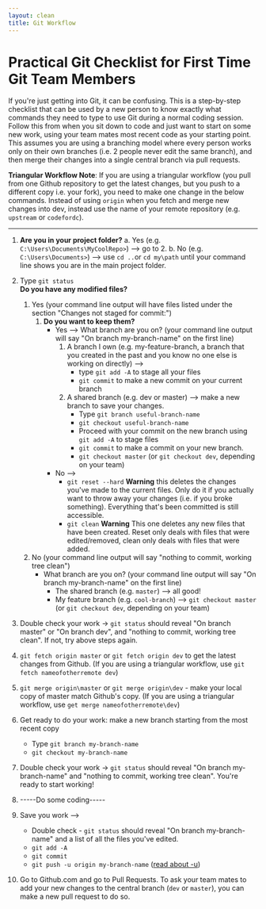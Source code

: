 ```yaml
---
layout: clean
title: Git Workflow
---
```



# Practical Git Checklist for First Time Git Team Members
If you're just getting into Git, it  can be confusing. This is a step-by-step checklist that can be used by a new person to know exactly what commands they need to type to use Git during a normal coding session. Follow this from when you sit down to code and just want to start on some new work, using your team mates most recent code as your starting point. This assumes you are using a branching model where every person works only on their own branches (i.e. 2 people never edit the same branch), and then merge their changes into a single central branch via pull requests.

**Triangular Workflow Note**: If you are using a triangular workflow (you pull from one Github repository to get the latest changes, but you push to a different copy i.e. your fork), you need to make one change in the below commands. Instead of using `origin` when you fetch and merge new changes into dev, instead use the name of your remote repository (e.g. `upstream` or `codefordc`). 

--------------------------------------------------------------------


1. **Are you in your project folder?**
   a. Yes (e.g. `C:\Users\Documents\MyCoolRepo>`) --> go to 2.
   b. No (e.g. `C:\Users\Documents>`) --> use `cd ..`or `cd my\path` until your command line shows you are in the main project folder.
2. Type `git status`<br/>
    **Do you have any modified files?**
    1. Yes (your command line output will have files listed under the section "Changes not staged for commit:")
        1. **Do you want to keep them?**
            * Yes --> What branch are you on? (your command line output will say "On branch my-branch-name" on the first line)
                1. A branch I own (e.g. my-feature-branch, a branch that you created in the past and you know no one else is working on directly) -->
                    * type `git add -A` to stage all your files
                    * `git commit` to make a new commit on your current branch
                2. A shared branch (e.g. dev or master) --> make a new branch to save your changes.
                    * Type `git branch useful-branch-name`
                    * `git checkout useful-branch-name`
                    * Proceed with your commit on the new branch using `git add -A` to stage files
                    * `git commit` to make a commit on your new branch.
                    * `git checkout master` (or `git checkout dev`, depending on your team)
            * No -->
                * `git reset --hard` **Warning** this deletes the changes you've made to the current files. Only do it if you actually want to throw away your changes (i.e. if you broke something).  Everything that's been committed is still accessible.
                * `git clean` **Warning** This one deletes any new files that have been created. Reset only deals with files that were edited/removed, clean only deals with files that were added. 
    2. No (your command line output will say "nothing to commit, working tree clean")
        * What branch are you on? (your command line output will say "On branch my-branch-name" on the first line)
            * The shared branch (e.g. `master`) --> all good!
            * My feature branch (e.g. `cool-branch`) --> `git checkout master` (or `git checkout dev`, depending on your team)
3. Double check your work -> `git status` should reveal "On branch master" or "On branch dev", and "nothing to commit, working tree clean". If not, try above steps again.
4. `git fetch origin master` or `git fetch origin dev` to get the latest changes from Github. (If you are using a triangular workflow, use `git fetch nameofotherremote dev`)
5. `git merge origin\master` or `git merge origin\dev` - make your local copy of master match Github's copy. (If you are using a triangular workflow, use `get merge nameofotherremote\dev`)
6. Get ready to do your work: make a new branch starting from the most recent copy
    * Type `git branch my-branch-name`
    * `git checkout my-branch-name`
7. Double check your work -> `git status` should reveal "On branch my-branch-name" and "nothing to commit, working tree clean". You're ready to start working!
8. -----Do some coding-----
9. Save you work -->
    * Double check - `git status` should reveal "On branch my-branch-name" and a list of all the files you've edited.
    * `git add -A`
    * `git commit`
    * `git push -u origin my-branch-name` ([read about -u](http://stackoverflow.com/questions/6089294/why-do-i-need-to-do-set-upstream-all-the-time))

10. Go to Github.com and go to Pull Requests. To ask your team mates to add your new changes to the central branch (`dev` or `master`), you can make a new pull request to do so.
